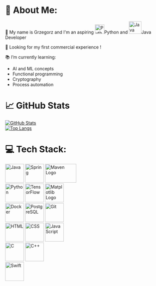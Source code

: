 # :speech_balloon: About Me:
:wave: My name is Grzegorz and I'm an aspiring 
<img src="https://img.icons8.com/color/48/000000/python.png" alt="Python" width="30" height="30"/>Python 
and 
<img src="https://img.icons8.com/color/48/000000/java-coffee-cup-logo.png" alt="Java" width="40" height="40"/>Java Developer<br>

👀 Looking for my first commercial experience !<br>

:books: I’m currently learning:<br>
  * AI and ML concepts
  * Functional programming
  * Cryptography
  * Process automation


# :chart_with_upwards_trend: GitHub Stats

[![GitHub Stats](https://github-readme-stats.vercel.app/api?username=Atrolide&theme=codeSTACKr&show_icons=true&line_height=27)](https://github.com/Atrolide)
<br>
[![Top Langs](https://github-readme-stats.vercel.app/api/top-langs/?username=Atrolide&theme=codeSTACKr)](https://github.com/Atrolide)

# 💻 Tech Stack:
<p align="left">
  <img src="https://img.icons8.com/color/48/000000/java-coffee-cup-logo.png" alt="Java" width="60" height="60"/>
  <img src="https://img.icons8.com/color/48/000000/spring-logo.png" alt="Spring" width="60" height="60"/>
  <img src="https://maven.apache.org/images/maven-logo-white-on-black.png" alt="Maven Logo" width="100" height="60"/> <br>
 
  <img src="https://img.icons8.com/color/48/000000/python.png" alt="Python" width="60" height="60"/>
  <img src="https://img.icons8.com/color/48/000000/tensorflow.png" alt="TensorFlow" width="60" height="60"/> 
  <img src="https://matplotlib.org/stable/_images/sphx_glr_logos2_001.png" alt="Matplotlib Logo" width="60" height="60"/> <br>
 
  <img src="https://img.icons8.com/color/48/000000/docker.png" alt="Docker" width="60" height="60"/>
  <img src="https://www.postgresql.org/media/img/about/press/elephant.png" alt="PostgreSQL" width="60" height="60"/>
  <img src="https://img.icons8.com/color/48/000000/git.png" alt="Git" width="60" height="60"/> <br>
  
  <img src="https://img.icons8.com/color/48/000000/html-5.png" alt="HTML" width="60" height="60"/>
  <img src="https://img.icons8.com/color/48/000000/css3.png" alt="CSS" width="60" height="60"/>
  <img src="https://img.icons8.com/color/48/000000/javascript.png" alt="JavaScript" width="60" height="60"/> <br>
 
  <img src="https://img.icons8.com/color/48/000000/c-programming.png" alt="C" width="60" height="60"/>
  <img src="https://img.icons8.com/color/48/000000/c-plus-plus-logo.png" alt="C++" width="60" height="60"/> <br>
 
  <img src="https://img.icons8.com/color/48/000000/swift.png" alt="Swift" width="60" height="60"/> 
</p>
